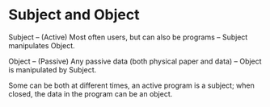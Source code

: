 # Subject and Object

Subject – (Active) Most often users, but can also be programs – Subject manipulates Object.&#x20;

Object – (Passive) Any passive data (both physical paper and data) – Object is manipulated by Subject.&#x20;

Some can be both at different times, an active program is a subject; when closed, the data in the program can be an object.
